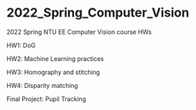 # 2022_Spring_Computer_Vision
2022 Spring NTU EE Computer Vision course HWs

HW1: DoG

HW2: Machine Learning practices

HW3: Homography and stitching

HW4: Disparity matching

Final Project: Pupil Tracking
